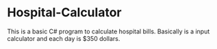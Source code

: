 # Hospital-Calculator
This is a basic C# program to calculate hospital bills. Basically is a input calculator and each day is $350 dollars. 
